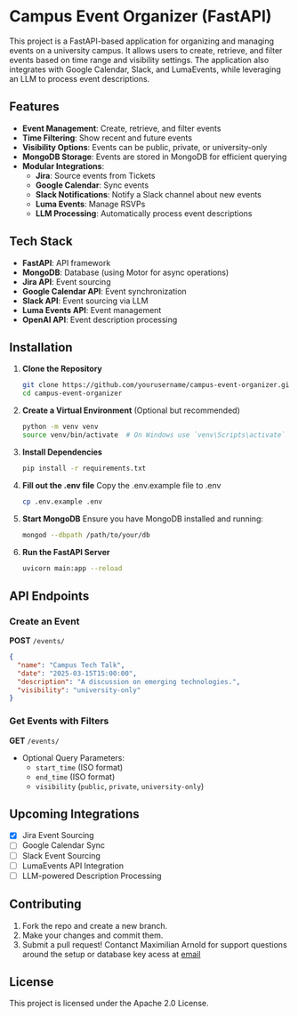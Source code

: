 # Campus Event Organizer (FastAPI)

This project is a FastAPI-based application for organizing and managing events on a university campus. It allows users to create, retrieve, and filter events based on time range and visibility settings. The application also integrates with Google Calendar, Slack, and LumaEvents, while leveraging an LLM to process event descriptions.

## Features
- **Event Management**: Create, retrieve, and filter events
- **Time Filtering**: Show recent and future events
- **Visibility Options**: Events can be public, private, or university-only
- **MongoDB Storage**: Events are stored in MongoDB for efficient querying
- **Modular Integrations**:
  - **Jira**: Source events from Tickets
  - **Google Calendar**: Sync events
  - **Slack Notifications**: Notify a Slack channel about new events
  - **Luma Events**: Manage RSVPs
  - **LLM Processing**: Automatically process event descriptions

## Tech Stack
- **FastAPI**: API framework
- **MongoDB**: Database (using Motor for async operations)
- **Jira API**: Event sourcing
- **Google Calendar API**: Event synchronization
- **Slack API**: Event sourcing via LLM
- **Luma Events API**: Event management
- **OpenAI API**: Event description processing

## Installation
1. **Clone the Repository**
   ```sh
   git clone https://github.com/yourusername/campus-event-organizer.git
   cd campus-event-organizer
   ```
2. **Create a Virtual Environment** (Optional but recommended)
   ```sh
   python -m venv venv
   source venv/bin/activate  # On Windows use `venv\Scripts\activate`
   ```
3. **Install Dependencies**
   ```sh
   pip install -r requirements.txt
   ```
4. **Fill out the .env file**
   Copy the .env.example file to .env
   ```sh
   cp .env.example .env
   ```
5. **Start MongoDB**
   Ensure you have MongoDB installed and running:
   ```sh
   mongod --dbpath /path/to/your/db
   ```
6. **Run the FastAPI Server**
   ```sh
   uvicorn main:app --reload
   ```

## API Endpoints
### Create an Event
**POST** `/events/`
```json
{
  "name": "Campus Tech Talk",
  "date": "2025-03-15T15:00:00",
  "description": "A discussion on emerging technologies.",
  "visibility": "university-only"
}
```
### Get Events with Filters
**GET** `/events/`
- Optional Query Parameters:
  - `start_time` (ISO format)
  - `end_time` (ISO format)
  - `visibility` (`public`, `private`, `university-only`)

## Upcoming Integrations
- [x] Jira Event Sourcing
- [ ] Google Calendar Sync
- [ ] Slack Event Sourcing
- [ ] LumaEvents API Integration
- [ ] LLM-powered Description Processing

## Contributing
1. Fork the repo and create a new branch.
2. Make your changes and commit them.
3. Submit a pull request!
Contanct Maximilian Arnold for support questions around the setup or database key acess at [email](mailto:maximilian.arnold@code.berlin)

## License
This project is licensed under the Apache 2.0 License.

